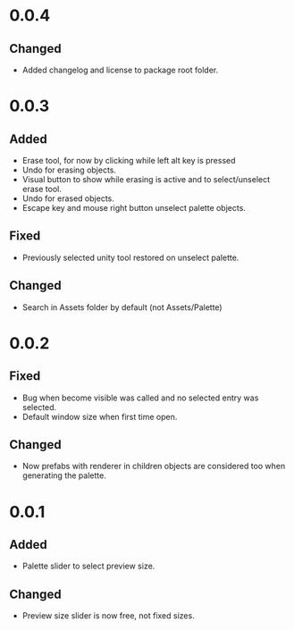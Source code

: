 # 0.0.4

## Changed
 
  * Added changelog and license to package root folder.

# 0.0.3 

## Added

  * Erase tool, for now by clicking while left alt key is pressed
  * Undo for erasing objects.
  * Visual button to show while erasing is active and to select/unselect erase tool.
  * Undo for erased objects.
  * Escape key and mouse right button unselect palette objects.

## Fixed

  * Previously selected unity tool restored on unselect palette.

## Changed

  * Search in Assets folder by default (not Assets/Palette)

# 0.0.2

## Fixed

  * Bug when become visible was called and no selected entry was selected.
  * Default window size when first time open.

## Changed

  * Now prefabs with renderer in children objects are considered too when generating the palette.

# 0.0.1

## Added 

  * Palette slider to select preview size.

## Changed

  * Preview size slider is now free, not fixed sizes.